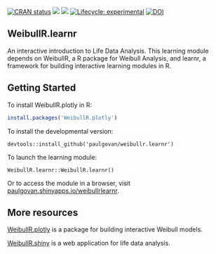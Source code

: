 [![CRAN
status](https://www.r-pkg.org/badges/version/WeibullR.learnr)](https://CRAN.R-project.org/package=WeibullR.learnr)
![](http://cranlogs.r-pkg.org/badges/grand-total/WeibullR.learnr)
![](http://cranlogs.r-pkg.org/badges/WeibullR.learnr) [![Lifecycle:
experimental](https://img.shields.io/badge/lifecycle-experimental-orange.svg)](https://lifecycle.r-lib.org/articles/stages.html#experimental)
[![DOI](https://zenodo.org/badge/639144870.svg)](https://zenodo.org/badge/latestdoi/639144870)

## WeibullR.learnr

An interactive introduction to Life Data Analysis. This learning module depends on WeibullR, a R package for Weibull Analysis, and learnr, a framework for building interactive learning modules in R. 

## Getting Started

To install WeibullR.plotly in R:

``` r
install.packages('WeibullR.plotly')
```

To install the developmental version:

```
devtools::install_github('paulgovan/weibullr.learnr')
```

To launch the learning module:

```
WeibullR.learnr::WeibullR.learnr()
```

Or to access the module in a browser, visit [paulgovan.shinyapps.io/weibullrlearnr](https://paulgovan.shinyapps.io/weibullrlearnr/). 

## More resources

[WeibullR.plotly](https://paulgovan.github.io/WeibullR.plotly/) is a package for building interactive Weibull models. 

[WeibullR.shiny](https://paulgovan.github.io/WeibullR.shiny/) is a web application for life data analysis.
